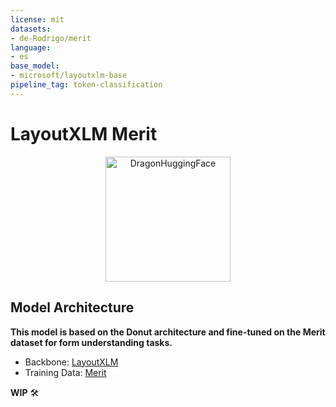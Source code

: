 ```yaml
---
license: mit
datasets:
- de-Rodrigo/merit
language:
- es
base_model:
- microsoft/layoutxlm-base
pipeline_tag: token-classification
---
```


# LayoutXLM Merit

<a href="https://x.com/nearcyan/status/1706914605262684394">
  <div style="text-align: center;">
    <picture>
      <source media="(prefers-color-scheme: dark)" srcset="https://huggingface.co/de-Rodrigo/donut-merit/resolve/main/assets/dragon_huggingface.png">
      <source media="(prefers-color-scheme: light)" srcset="https://huggingface.co/de-Rodrigo/donut-merit/resolve/main/assets/dragon_huggingface.png">
      <img alt="DragonHuggingFace" src="https://huggingface.co/de-Rodrigo/donut-merit/resolve/main/assets/dragon_huggingface.png" style="width: 200px;">
    </picture>
  </div>
</a>


## Model Architecture
**This model is based on the Donut architecture and fine-tuned on the Merit dataset for form understanding tasks.**

- Backbone: [LayoutXLM](https://huggingface.co/microsoft/layoutxlm-base)
- Training Data: [Merit](https://huggingface.co/datasets/de-Rodrigo/merit)

**WIP** 🛠️